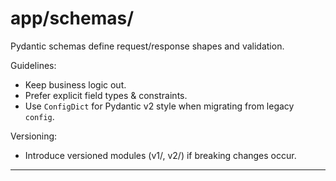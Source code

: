 # app/schemas/

Pydantic schemas define request/response shapes and validation.

Guidelines:
- Keep business logic out.
- Prefer explicit field types & constraints.
- Use `ConfigDict` for Pydantic v2 style when migrating from legacy `config`.

Versioning:
- Introduce versioned modules (v1/, v2/) if breaking changes occur.

---
